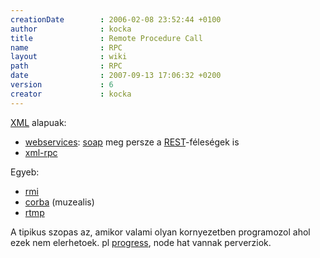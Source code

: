 ```yaml
---
creationDate        : 2006-02-08 23:52:44 +0100 
author              : kocka 
title               : Remote Procedure Call 
name                : RPC 
layout              : wiki 
path                : RPC 
date                : 2007-09-13 17:06:32 +0200 
version             : 6 
creator             : kocka 
---
```

[XML](XML.html) alapuak:

*   [webservices](WebServices.html): [soap](SOAP.html) meg persze a [REST](REST.html)-féleségek is
*   [xml-rpc](xml-rpc.html)

Egyeb:

*   [rmi](RMI.html)
*   [corba](CORBA.html) (muzealis)
*   [rtmp](rtmp.html)

A tipikus szopas az, amikor valami olyan kornyezetben programozol ahol ezek nem elerhetoek. pl [progress](Progress.html), node hat vannak perverziok.
